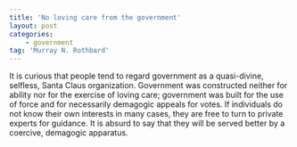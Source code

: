 ```yaml
---
title: 'No loving care from the government'
layout: post
categories:
    - government
tag: 'Murray N. Rothbard'
---
```


It is curious that people tend to regard government as a quasi-divine, selfless, Santa Claus organization. Government was constructed neither for ability nor for the exercise of loving care; government was built for the use of force and for necessarily demagogic appeals for votes. If individuals do not know their own interests in many cases, they are free to turn to private experts for guidance. It is absurd to say that they will be served better by a coercive, demagogic apparatus.